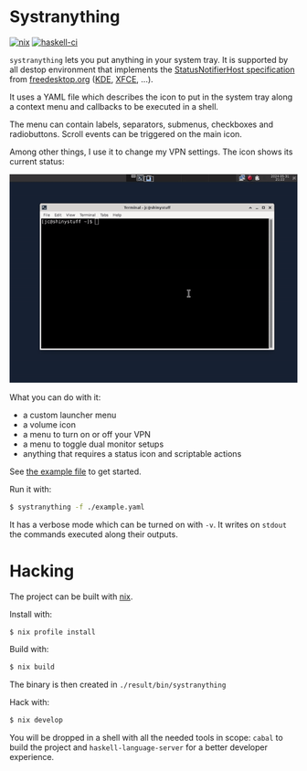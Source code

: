# Systranything

[![nix][status-nix-png]][status-nix] 
[![haskell-ci][status-haskell-ci-png]][status-haskell-ci]

`systranything` lets you put anything in your system tray. It is supported by 
all destop environment that implements the [StatusNotifierHost 
specification][status-notifier-host] from [freedesktop.org][freedesktop] 
([KDE][kde], [XFCE][xfce], ...).

It uses a YAML file which describes the icon to put in the system tray along a 
context menu and callbacks to be executed in a shell.

The menu can contain labels, separators, submenus, checkboxes and radiobuttons. 
Scroll events can be triggered on the main icon.

Among other things, I use it to change my VPN settings. The icon shows its 
current status:

![demo](./demo.gif)

What you can do with it:

- a custom launcher menu
- a volume icon
- a menu to turn on or off your VPN
- a menu to toggle dual monitor setups
- anything that requires a status icon and scriptable actions

See [the example file](example.yaml) to get started.

Run it with:

```bash
$ systranything -f ./example.yaml
```

It has a verbose mode which can be turned on with `-v`. It writes on `stdout` 
the commands executed along their outputs.

# Hacking

The project can be built with [nix][nix].

Install with:

```bash
$ nix profile install
```

Build with:

```bash
$ nix build
```

The binary is then created in `./result/bin/systranything`

Hack with:

```bash
$ nix develop
```

You will be dropped in a shell with all the needed tools in scope: `cabal` to 
build the project and `haskell-language-server` for a better developer 
experience.

[freedesktop]: https://www.freedesktop.org/wiki/
[kde]: https://kde.org/
[nix]: https://nixos.org/
[polybar]: https://polybar.github.io/
[status-notifier-host]: https://www.freedesktop.org/wiki/Specifications/StatusNotifierItem/StatusNotifierHost/
[status-nix-png]: https://github.com/jecaro/systranything/workflows/nix/badge.svg
[status-haskell-ci-png]: https://github.com/jecaro/systranything/workflows/Haskell-CI/badge.svg
[xfce]: https://www.xfce.org/
[status-nix]: https://github.com/jecaro/systranything/actions/workflows/nix.yml
[status-haskell-ci]: https://github.com/jecaro/systranything/actions/workflows/haskell-ci.yml
